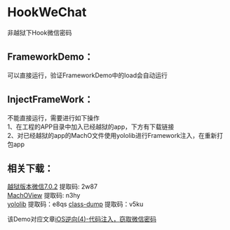 # HookWeChat
非越狱下Hook微信密码

## FrameworkDemo：
可以直接运行，验证FrameworkDemo中的load会自动运行

## InjectFrameWork：
不能直接运行，需要进行如下操作  
1、在工程的APP目录中加入已经越狱的app，下方有下载链接  
2、对已经越狱的app的MachO文件使用yololib进行Framework注入，在重新打包app  

## 相关下载：
[越狱版本微信7.0.2](https://pan.baidu.com/s/16MPzurhu15rWlq3Gjs1bxg)  提取码: 2w87  
[MachOView](https://pan.baidu.com/s/1P83AK1IDT0Wv8k2r-s9cIg) 提取码: n3hy   
[yololib](https://pan.baidu.com/s/1ZFeThqf2i4Juw11ny0OTfw) 提取码：e8qs
[class-dump](https://pan.baidu.com/s/1Q7h0dZXcrRUPSL0y96gS5A) 提取码：v5ku

该Demo对应文章[iOS逆向(4)-代码注入，窃取微信密码](https://www.jianshu.com/p/31232eef35c5)
